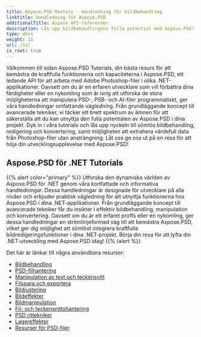 ```yaml
---
title: Aspose.PSD Mastery - Handledning för bildbehandling
linktitle: Handledning för Aspose.PSD
additionalTitle: Aspose API-referenser
description: Lås upp bildbehandlingens fulla potential med Aspose.PSD! Dyk in i våra omfattande handledningar för expertinsikter och praktisk vägledning.
type: docs
weight: 11
url: /sv/
is_root: true
---
```


Välkommen till sidan Aspose.PSD Tutorials, din bästa resurs för att bemästra de kraftfulla funktionerna och kapaciteterna i Aspose.PSD, ett ledande API för att arbeta med Adobe Photoshop-filer i olika .NET-applikationer. Oavsett om du är en erfaren utvecklare som vill förbättra dina färdigheter eller en nykomling som är ivrig att utforska de stora möjligheterna att manipulera PSD-, PSB- och AI-filer programmatiskt, ger våra handledningar omfattande vägledning. Från grundläggande koncept till avancerade tekniker, vi täcker ett brett spektrum av ämnen för att säkerställa att du kan utnyttja den fulla potentialen av Aspose.PSD i dina projekt. Dyk in i våra tutorials och lås upp nyckeln till sömlös bildbehandling, redigering och konvertering, samt möjligheten att extrahera värdefull data från Photoshop-filer utan ansträngning. Låt oss ge oss ut på en resa för att höja din utvecklingsupplevelse med Aspose.PSD!

## Aspose.PSD för .NET Tutorials
{{% alert color="primary" %}}
Utforska den dynamiska världen av Aspose.PSD för .NET genom våra kortfattade och informativa handledningar. Dessa handledningar är designade för utvecklare på alla nivåer och erbjuder praktisk vägledning för att utnyttja funktionerna hos Aspose.PSD i dina .NET-applikationer. Från grundläggande koncept till avancerade tekniker får du insikter i effektiv bildbehandling, manipulation och konvertering. Oavsett om du är ett erfaret proffs eller en nykomling, ger dessa handledningar en strömlinjeformad väg till att bemästra Aspose.PSD, vilket ger dig möjlighet att sömlöst integrera kraftfulla bildredigeringsfunktioner i dina .NET-projekt. Börja din resa för att lyfta din .NET-utveckling med Aspose.PSD idag!
{{% /alert %}}

Det här är länkar till några användbara resurser:
 
- [Bildbehandling](./net/image-processing/)
- [PSD-filhantering](./net/psd-file-manipulation/)
- [Manipulation av text och teckensnitt](./net/text-and-font-manipulation/)
- [Filspara och exportera](./net/file-saving-and-exporting/)
- [Bildjustering](./net/image-adjustment/)
- [Bildeffekter](./net/image-effects/)
- [Bildmanipulation](./net/image-manipulation/)
- [Fil- och teckensnittshantering](./net/file-and-font-handling/)
- [PSD rittekniker](./net/psd-drawing-techniques/)
- [Lagereffekter](./net/layer-effects/)
- [Resurser för PSD-filer](./net/psd-file-resources/)


